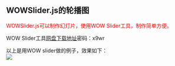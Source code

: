 <h2>WOWSlider.js的轮播图</h2>
<div style="color:red;">WOWSlider.js可以制作幻灯片，使用WOW Slider工具，制作简单方便。</div>
<p>WOW Slider工具<a href="https://pan.baidu.com/s/1c1Okk6W">网盘下载地址</a>密码：x9wr</p>
<div>以上是用WOW slider做的例子，效果如下：</div>
<img src="images/20171221.gif"/>
